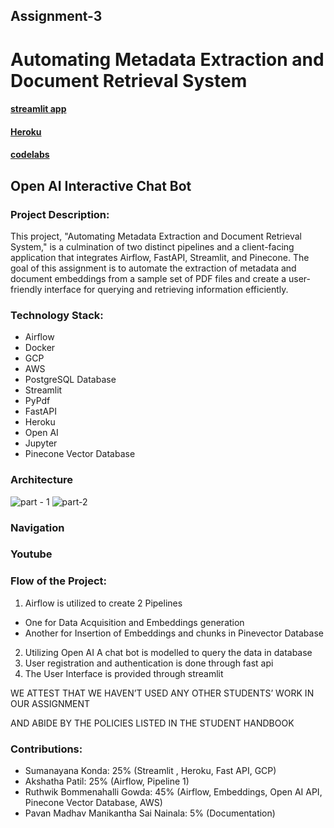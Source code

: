 ## Assignment-3

# Automating Metadata Extraction and Document Retrieval System

#### [streamlit app](https://assignment-3.streamlit.app/)

#### [Heroku](https://assignment-3-b24bd7fda897.herokuapp.com/docs)

#### [codelabs](https://codelabs-preview.appspot.com/?file_id=16mdL8dZQ83-4-dlF7DsDiW4hhAcy46rbm-nsTOuCowg)

## Open AI Interactive Chat Bot

### Project Description:

This project, "Automating Metadata Extraction and Document Retrieval System," is a culmination of two distinct pipelines and a client-facing application that integrates Airflow, FastAPI, Streamlit, and Pinecone. The goal of this assignment is to automate the extraction of metadata and document embeddings from a sample set of PDF files and create a user-friendly interface for querying and retrieving information efficiently.



### Technology Stack:
- Airflow
- Docker
- GCP
- AWS
- PostgreSQL Database
- Streamlit
- PyPdf
- FastAPI
- Heroku
- Open AI
- Jupyter
- Pinecone Vector Database

### Architecture

![part - 1](https://github.com/BigDataIA-Fall2023-Team3/Assignment-3/assets/114708712/3e6327d3-1fd1-42da-ae35-508f40ac2cca)
![part-2](https://github.com/BigDataIA-Fall2023-Team3/Assignment-3/assets/114708712/fa2a77dd-43d1-4057-9d2a-9fa8869b9630)

### Navigation


### Youtube


### Flow of the Project:

1. Airflow is utilized to create 2 Pipelines
- One for Data Acquisition and Embeddings generation
- Another for Insertion of Embeddings and chunks in Pinevector Database
2. Utilizing Open AI A chat bot is modelled to query the data in database
3. User registration and authentication is done through fast api
4. The User Interface is provided through streamlit


WE ATTEST THAT WE HAVEN’T USED ANY OTHER STUDENTS’ WORK IN OUR ASSIGNMENT

AND ABIDE BY THE POLICIES LISTED IN THE STUDENT HANDBOOK

 ### Contributions: 

- Sumanayana Konda: 25% (Streamlit , Heroku, Fast API, GCP)
- Akshatha Patil: 25% (Airflow, Pipeline 1)
- Ruthwik Bommenahalli Gowda: 45% (Airflow, Embeddings, Open AI API, Pinecone Vector Database, AWS)
- Pavan Madhav Manikantha Sai Nainala: 5% (Documentation)
